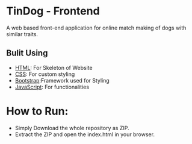 # TinDog - Frontend

A web based front-end application for online match making of dogs with similar traits.



## Bulit Using

- [HTML](https://html.com/): For Skeleton of Website
- [CSS](https://www.w3.org/Style/CSS/Overview.en.html): For custom styling
- [Bootstrap](https://getbootstrap.com/docs/5.1/getting-started/introduction/):Framework used for Styling
- [JavaScript](https://www.javascript.com/): For functionalities
 
# How to Run:

- Simply Download the whole repository as ZIP.
- Extract the ZIP and open the index.html in your browser.
 
